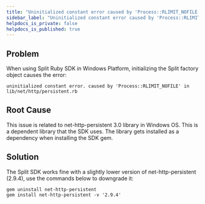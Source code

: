 ```yaml
---
title: "Uninitialized constant error caused by 'Process::RLIMIT_NOFILE' in lib/net/http/persistent.rb"
sidebar_label: "Uninitialized constant error caused by 'Process::RLIMIT_NOFILE' in lib/net/http/persistent.rb"
helpdocs_is_private: false
helpdocs_is_published: true
---
```


<p>
  <button hidden style={{borderRadius:'8px', border:'1px', fontFamily:'Courier New', fontWeight:'800', textAlign:'left'}}> help.split.io link: https://help.split.io/hc/en-us/articles/360023097211-Ruby-SDK-Error-uninitialized-constant-error-caused-by-Process-RLIMIT-NOFILE-in-lib-net-http-persistent-rb </button>
</p>

## Problem
When using Split Ruby SDK in Windows Platform, initializing the Split factory object causes the error:
```
uninitialized constant error. caused by 'Process::RLIMIT_NOFILE' in lib/net/http/persistent.rb
```

## Root Cause

This issue is related to net-http-persistent 3.0 library in Windows OS. This is a dependent library that the SDK uses. The library gets installed as a dependency when installing the SDK gem.

## Solution

The Split SDK works fine with a slightly lower version of net-http-persistent (2.9.4), use the commands below to downgrade it:
```
gem uninstall net-http-persistent
gem install net-http-persistent -v '2.9.4'
```